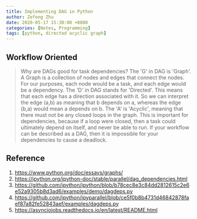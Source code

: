 ```yaml
---
title: Implementing DAG in Python
author: Zefeng Zhu
date: 2020-05-17 15:30:00 +0800
categories: [Notes, Programming]
tags: [python, directed acyclic graph]
---
```


## Workflow Oriented

> Why are DAGs good for task dependencies? The 'G' in DAG is 'Graph'. A Graph is a collection of nodes and edges that connect the nodes. For our purposes, each node would be a task, and each edge would be a dependency. The 'D' in DAG stands for 'Directed'. This means that each edge has a direction associated with it. So we can interpret the edge (a,b) as meaning that b depends on a, whereas the edge (b,a) would mean a depends on b. The 'A' is 'Acyclic', meaning that there must not be any closed loops in the graph. This is important for dependencies, because if a loop were closed, then a task could ultimately depend on itself, and never be able to run. If your workflow can be described as a DAG, then it is impossible for your dependencies to cause a deadlock.

<script src="https://gist.github.com/NatureGeorge/f5ef97766a32bd0423a79d83e7400ad4.js"></script>

## Reference

1. <https://www.python.org/doc/essays/graphs/>
2. <https://ipython.org/ipython-doc/stable/parallel/dag_dependencies.html>
3. <https://github.com/ipython/ipython/blob/b78cec8e3c84dd2812615c2e6e52a9305b8d3ad6/examples/demo/dagdeps.py>
4. <https://github.com/ipython/ipyparallel/blob/ce5f0b8b4731d46842878faef87a82fe52843aef/examples/dagdeps.py>
5. <https://asynciojobs.readthedocs.io/en/latest/README.html>


